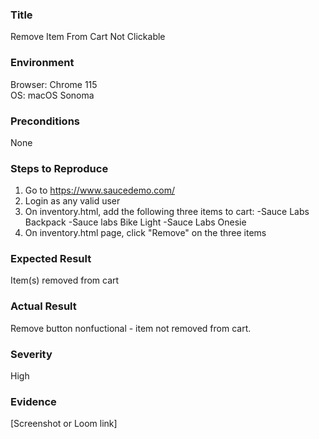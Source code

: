 ### Title

Remove Item From Cart Not Clickable

### Environment

Browser: Chrome 115  
OS: macOS Sonoma

### Preconditions

None

### Steps to Reproduce

1. Go to https://www.saucedemo.com/
2. Login as any valid user
3. On inventory.html, add the following three items to cart:
   -Sauce Labs Backpack
   -Sauce labs Bike Light
   -Sauce Labs Onesie
4. On inventory.html page, click "Remove" on the three items

### Expected Result

Item(s) removed from cart

### Actual Result

Remove button nonfuctional - item not removed from cart.

### Severity

High

### Evidence

[Screenshot or Loom link]

